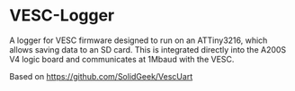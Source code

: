 # VESC-Logger
A logger for VESC firmware designed to run on an ATTiny3216, which allows saving data to an SD card.
This is integrated directly into the A200S V4 logic board and communicates at 1Mbaud with the VESC. 

Based on https://github.com/SolidGeek/VescUart
